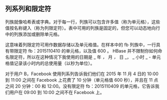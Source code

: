 ## 列系列和限定符

列族就像哈希表或字典。对于每一行，列族可以包含许多值（称为单元格），这些值按名称键入（称为列限定符）。表中可用的列族是固定的，但您可以动态地向行中的列族添加或删除单元格。

这意味着列限定符可用作数据存储以及单元格值。在样本中的 fb 列族中，一行具有带限定符 fb：2015110410 的单元格，以及值 600 。 HBase 并不限制你如何命名限定符，所以在这种情况下我使用的日期是 _ 年 _，_ 月 _，_ 日 _， _ 小时 _ - 单元格值记录该小时内的总使用量（以秒为单位）。

对于用户 B，Facebook 使用列系列告诉我们他们在 2015 年 11 月 4 日的 10:00 到 11:00 之间在 Facebook 上花费了 10 分钟（单元格值 600 秒），并且在 11 点之间 20 分钟：00 和 12:00。没有限定符 fb：2015110409 的单元格，它告诉我们用户在 09:00 到 10:00 之间不在 Facebook 上。